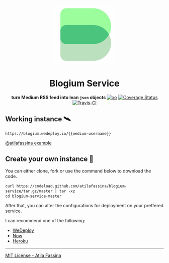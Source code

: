 <div align="center">
<img width="200" src="blogium.png" alt="blogium logo" />
<h1>Blogium Service</h1>
<b>turn <a hreft="https://medium.com">Medium</a> RSS feed into lean <code>json</code> objects</b>
<a href="https://github.com/sindresorhus/xo"><img src="https://img.shields.io/badge/code_style-XO-5ed9c7.svg" alt="xo" /></a>
<a href='https://coveralls.io/github/atilafassina/blogium-service?branch=master'><img src='https://coveralls.io/repos/github/atilafassina/blogium-service/badge.svg?branch=master&cache-bust=1223' alt='Coverage Status' /></a>
<a href="https://travis-ci.org/atilafassina/blogium-service"><img src="https://travis-ci.org/atilafassina/blogium-service.svg?branch=master" alt="Travis-CI"/></a>
</div>

## Working instance 🛰

```
https://blogium.wedeploy.io/{{medium-username}}
```
[@atilafassina example](https://blogium.wedeploy.io/atilafassina)

## Create your own instance 🚀

You can either clone, fork or use the command below to download the code.

```
curl https://codeload.github.com/atilafassina/blogium-service/tar.gz/master | tar -xz
cd blogium-service-master
```

After that, you can alter the configurations for deployment on your preffered service.

I can recommend one of the following:
- [WeDeploy](https://wedeploy.com/)
- [Now](https://zeit.co/now)
- [Heroku](https://www.heroku.com/)

---

[MIT License - Atila Fassina](https://atilafassina.mit-license.org/)
